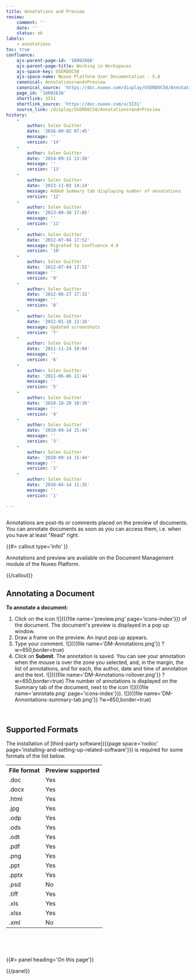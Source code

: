 ```yaml
---
title: Annotations and Preview
review:
    comment: ''
    date: ''
    status: ok
labels:
    - annotations
toc: true
confluence:
    ajs-parent-page-id: '16092666'
    ajs-parent-page-title: Working in Workspaces
    ajs-space-key: USERDOC58
    ajs-space-name: Nuxeo Platform User Documentation - 5.8
    canonical: Annotations+and+Preview
    canonical_source: 'https://doc.nuxeo.com/display/USERDOC58/Annotations+and+Preview'
    page_id: '16092636'
    shortlink: 3I31
    shortlink_source: 'https://doc.nuxeo.com/x/3I31'
    source_link: /display/USERDOC58/Annotations+and+Preview
history:
    - 
        author: Solen Guitter
        date: '2016-09-02 07:45'
        message: ''
        version: '14'
    - 
        author: Solen Guitter
        date: '2014-09-11 13:50'
        message: ''
        version: '13'
    - 
        author: Solen Guitter
        date: '2013-11-03 14:24'
        message: Added Summary tab displaying number of annotations
        version: '12'
    - 
        author: Solen Guitter
        date: '2013-09-30 17:05'
        message: ''
        version: '11'
    - 
        author: Solen Guitter
        date: '2012-07-04 17:52'
        message: Migrated to Confluence 4.0
        version: '10'
    - 
        author: Solen Guitter
        date: '2012-07-04 17:52'
        message: ''
        version: '9'
    - 
        author: Solen Guitter
        date: '2012-06-27 17:32'
        message: ''
        version: '8'
    - 
        author: Solen Guitter
        date: '2012-01-18 11:16'
        message: Updated screenshots
        version: '7'
    - 
        author: Solen Guitter
        date: '2011-11-24 10:04'
        message: ''
        version: '6'
    - 
        author: Solen Guitter
        date: '2011-06-06 11:44'
        message: ''
        version: '5'
    - 
        author: Solen Guitter
        date: '2010-10-20 10:39'
        message: ''
        version: '4'
    - 
        author: Solen Guitter
        date: '2010-09-14 15:44'
        message: ''
        version: '3'
    - 
        author: Solen Guitter
        date: '2010-09-14 15:44'
        message: ''
        version: '2'
    - 
        author: Solen Guitter
        date: '2010-04-14 11:35'
        message: ''
        version: '1'

---
```

<div class="row"><div class="column medium-8">

Annotations are post-its or comments placed on the preview of documents.
You can annotate documents as soon as you can access them, i.e. when you have at least "Read" right.

{{#> callout type='info' }}

Annotations and preview are available on the Document Management module of the Nuxeo Platform.

{{/callout}}

## Annotating a Document

**To annotate a document:**

1.  Click on the icon&nbsp;![]({{file name='preview.png' page='icons-index'}}) of the document.
    The document's preview is displayed in a pop up window.
2.  Draw a frame on the preview.
    An input pop up appears.
3.  Type your comment.
    ![]({{file name='DM-Annotations.png'}} ?w=650,border=true)
4.  Click on **Submit**.
    The annotation is saved.
    You can see your annotation when the mouse is over the zone you selected, and, in the margin, the list of annotations, and for each, the author, date and time of annotation and the text.
    ![]({{file name='DM-Annotations-rollover.png'}} ?w=650,border=true)
    The number of annotations is displayed on the Summary tab of the document, next to the&nbsp;icon&nbsp;![]({{file name='annotate.png' page='icons-index'}}).
    ![]({{file name='DM-Annontations-summary-tab.png'}} ?w=650,border=true)

&nbsp;

## Supported Formats

The installation of [third-party software]({{page space='nxdoc' page='installing-and-setting-up-related-software'}}) is required for some formats of the list below.

<div class="table-scroll"><table class="hover"><tbody><tr><th colspan="1">File format</th><th colspan="1">Preview supported</th></tr><tr><td colspan="1">.doc</td><td colspan="1">Yes</td></tr><tr><td colspan="1">.docx</td><td colspan="1">Yes</td></tr><tr><td colspan="1">.html</td><td colspan="1">Yes</td></tr><tr><td colspan="1">.jpg</td><td colspan="1">Yes</td></tr><tr><td colspan="1">.odp</td><td colspan="1">Yes</td></tr><tr><td colspan="1">.ods</td><td colspan="1">Yes</td></tr><tr><td colspan="1">.odt</td><td colspan="1">Yes</td></tr><tr><td colspan="1">.pdf</td><td colspan="1">Yes</td></tr><tr><td colspan="1">.png</td><td colspan="1">Yes</td></tr><tr><td colspan="1">.ppt</td><td colspan="1">Yes</td></tr><tr><td colspan="1">.pptx</td><td colspan="1">Yes</td></tr><tr><td colspan="1">.psd</td><td colspan="1">No</td></tr><tr><td colspan="1">.tiff</td><td colspan="1">Yes</td></tr><tr><td colspan="1">.xls</td><td colspan="1">Yes</td></tr><tr><td colspan="1">.xlsx</td><td colspan="1">Yes</td></tr><tr><td colspan="1">.xml</td><td colspan="1">No</td></tr></tbody></table></div>

&nbsp;

&nbsp;

</div><div class="column medium-4">{{#> panel heading='On this page'}}

{{/panel}}</div></div>